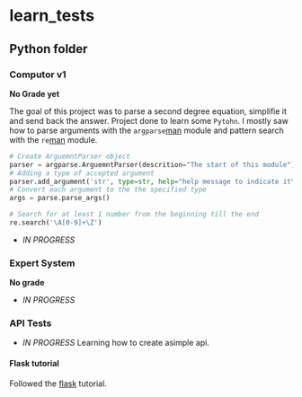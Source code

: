 # learn_tests

## Python folder

### Computor v1
**No Grade yet**

The goal of this project was to parse a second degree equation, simplifie it and send back the answer.
Project done to learn some ```Pytohn```. I mostly saw how to parse arguments with the ```argparse```[man](https://docs.python.org/3/library/argparse.html) module and pattern search with the ```re```[man](https://docs.python.org/2/library/re.html) module.

```python
# Create ArguemntParser object
parser = argparse.ArguemntParser(descrition="The start of this module")
# Adding a type of accepted argument
parser.add_argument('str', type=str, help="help message to indicate it\'s use")
# Convert each argument to the the specified type
args = parse.parse_args()

# Search for at least 1 number from the beginning till the end
re.search('\A[0-9]+\Z')
```

- *IN PROGRESS*

### Expert System
**No grade**
- *IN PROGRESS*

### API Tests

- *IN PROGRESS*
Learning how to create asimple api.
#### Flask tutorial

Followed the [flask](http://flask.pocoo.org/docs/1.0/tutorial/layout/) tutorial.
